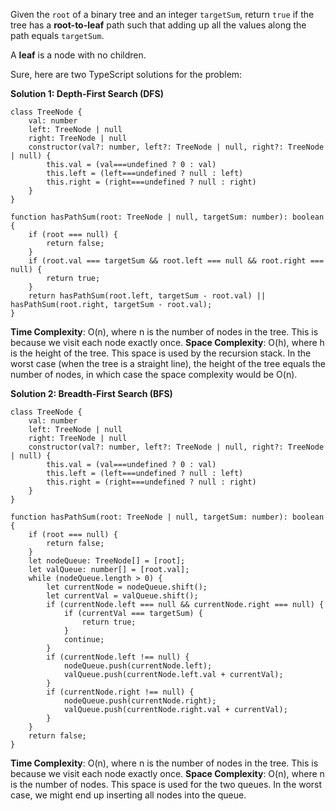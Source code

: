Given the `root` of a binary tree and an integer `targetSum`, return `true` if the tree has a **root-to-leaf** path such that adding up all the values along the path equals `targetSum`.

A **leaf** is a node with no children.

Sure, here are two TypeScript solutions for the problem:

**Solution 1: Depth-First Search (DFS)**

```tsx
class TreeNode {
    val: number
    left: TreeNode | null
    right: TreeNode | null
    constructor(val?: number, left?: TreeNode | null, right?: TreeNode | null) {
        this.val = (val===undefined ? 0 : val)
        this.left = (left===undefined ? null : left)
        this.right = (right===undefined ? null : right)
    }
}

function hasPathSum(root: TreeNode | null, targetSum: number): boolean {
    if (root === null) {
        return false;
    }
    if (root.val === targetSum && root.left === null && root.right === null) {
        return true;
    }
    return hasPathSum(root.left, targetSum - root.val) || hasPathSum(root.right, targetSum - root.val);
}

```

**Time Complexity**: O(n), where n is the number of nodes in the tree. This is because we visit each node exactly once.
**Space Complexity**: O(h), where h is the height of the tree. This space is used by the recursion stack. In the worst case (when the tree is a straight line), the height of the tree equals the number of nodes, in which case the space complexity would be O(n).

**Solution 2: Breadth-First Search (BFS)**

```tsx
class TreeNode {
    val: number
    left: TreeNode | null
    right: TreeNode | null
    constructor(val?: number, left?: TreeNode | null, right?: TreeNode | null) {
        this.val = (val===undefined ? 0 : val)
        this.left = (left===undefined ? null : left)
        this.right = (right===undefined ? null : right)
    }
}

function hasPathSum(root: TreeNode | null, targetSum: number): boolean {
    if (root === null) {
        return false;
    }
    let nodeQueue: TreeNode[] = [root];
    let valQueue: number[] = [root.val];
    while (nodeQueue.length > 0) {
        let currentNode = nodeQueue.shift();
        let currentVal = valQueue.shift();
        if (currentNode.left === null && currentNode.right === null) {
            if (currentVal === targetSum) {
                return true;
            }
            continue;
        }
        if (currentNode.left !== null) {
            nodeQueue.push(currentNode.left);
            valQueue.push(currentNode.left.val + currentVal);
        }
        if (currentNode.right !== null) {
            nodeQueue.push(currentNode.right);
            valQueue.push(currentNode.right.val + currentVal);
        }
    }
    return false;
}

```

**Time Complexity**: O(n), where n is the number of nodes in the tree. This is because we visit each node exactly once.
**Space Complexity**: O(n), where n is the number of nodes. This space is used for the two queues. In the worst case, we might end up inserting all nodes into the queue.